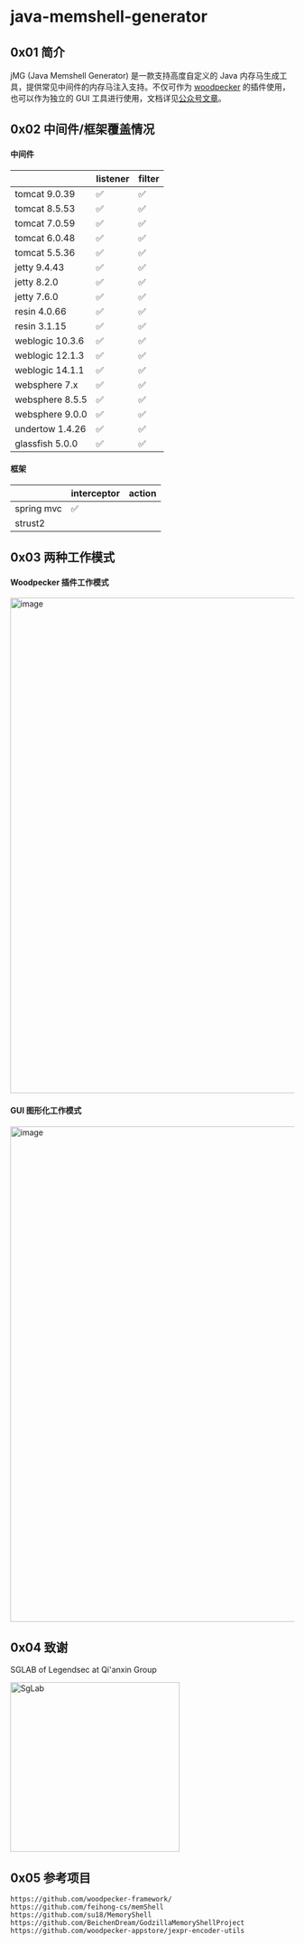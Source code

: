 # java-memshell-generator


## 0x01 简介

jMG (Java Memshell Generator) 是一款支持高度自定义的 Java 内存马生成工具，提供常见中间件的内存马注入支持。不仅可作为 [woodpecker](https://github.com/woodpecker-framework/woodpecker-framework-release) 的插件使用，也可以作为独立的 GUI 工具进行使用，文档详见[公众号文章](https://mp.weixin.qq.com/s/oAiGWY9ABhn2o148snA_sg)。


## 0x02 中间件/框架覆盖情况

#### 中间件


|                 | listener           | filter          | 
| --------------- | -----------------  | --------------- |
| tomcat 9.0.39   | ✅                 | ✅               |                                  
| tomcat 8.5.53   | ✅                 | ✅               |                                  
| tomcat 7.0.59   | ✅                 | ✅               |                                 
| tomcat 6.0.48   | ✅                 | ✅               |                                 
| tomcat 5.5.36   | ✅                 | ✅               |                                  
| jetty 9.4.43    | ✅                 | ✅               |                              
| jetty 8.2.0     | ✅                 | ✅               |                               
| jetty 7.6.0     | ✅                 | ✅               |                               
| resin 4.0.66    | ✅                 | ✅               |                              
| resin 3.1.15    | ✅                 | ✅               |                                 
| weblogic 10.3.6 | ✅                 | ✅               |                                
| weblogic 12.1.3 | ✅                 | ✅               |                                
| weblogic 14.1.1 | ✅                 | ✅               |                                
| websphere 7.x   | ✅                 | ✅               |                                  
| websphere 8.5.5 | ✅                 | ✅               |                                  
| websphere 9.0.0 | ✅                 | ✅               |                                  
| undertow 1.4.26 | ✅                 | ✅               |                                 
| glassfish 5.0.0 | ✅                 | ✅               |                                 


#### 框架


|                 | interceptor       |  action           |    
| --------------- | ----------------- | -----------------  | 
| spring mvc      | ✅                |                    | 
| strust2          |                   |                    | 


## 0x03 两种工作模式

#### Woodpecker 插件工作模式

<img width="877" alt="image" src="https://github.com/pen4uin/java-memshell-generator/assets/55024146/1b07d338-5cd9-4035-8566-be2d4ae914d4">

#### GUI 图形化工作模式

<img width="877" alt="image" src="https://github.com/pen4uin/java-memshell-generator/assets/55024146/d61ea557-3b76-490a-b9b6-f47f2db5a45a">


## 0x04 致谢

SGLAB of Legendsec at Qi'anxin Group

<img src="https://github.com/pen4uin/java-memshell-generator/blob/main/images/sglab.svg" width=300 alt="SgLab">


## 0x05 参考项目

```
https://github.com/woodpecker-framework/
https://github.com/feihong-cs/memShell
https://github.com/su18/MemoryShell
https://github.com/BeichenDream/GodzillaMemoryShellProject
https://github.com/woodpecker-appstore/jexpr-encoder-utils
```

